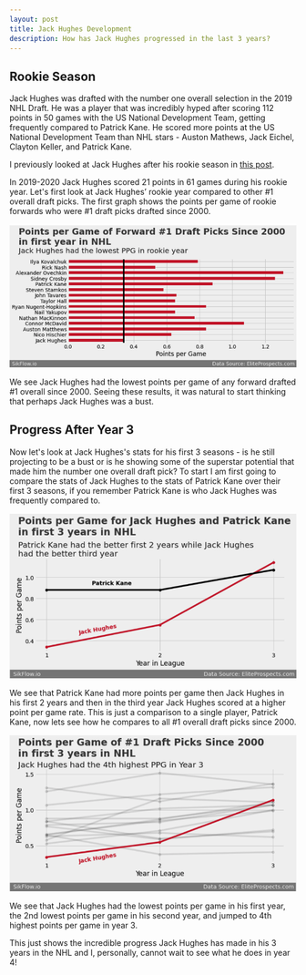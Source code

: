 ```yaml
---
layout: post
title: Jack Hughes Development
description: How has Jack Hughes progressed in the last 3 years?
---
```


## Rookie Season

Jack Hughes was drafted with the number one overall selection in the 2019 NHL Draft.  He was a player that was incredibly hyped after scoring 112 points in 50 games with the US National Development Team, getting frequently compared to Patrick Kane.  He scored more points at the US National Development Team than NHL stars - Auston Mathews, Jack Eichel, Clayton Keller, and Patrick Kane.  

I previously looked at Jack Hughes after his rookie season in [this post](https://sikflow.io/2020/04/18/jack-hughes). 

In 2019-2020 Jack Hughes scored 21 points in 61 games during his rookie year.  Let's first look at Jack Hughes’ rookie year compared to other #1 overall draft picks.  The first graph shows the points per game of rookie forwards who were #1 draft picks drafted since 2000.  

![rookie points per game](Images/jh_images/rookie_ppg.png)

We see Jack Hughes had the lowest points per game of any forward drafted #1 overall since 2000.  Seeing these results, it was natural to start thinking that perhaps Jack Hughes was a bust. 

## Progress After Year 3

Now let's look at Jack Hughes's stats for his first 3 seasons - is he still projecting to be a bust or is he showing some of the superstar potential that made him the number one overall draft pick?  To start I am first going to compare the stats of Jack Hughes to the stats of Patrick Kane over their first 3 seasons, if you remember Patrick Kane is who Jack Hughes was frequently compared to.  

![Jack Hughes vs Patrick Kane](Images/jh_images/jh_vs_pk.png)

We see that Patrick Kane had more points per game then Jack Hughes in his first 2 years and then in the third year Jack Hughes scored at a higher point per game rate.  This is just a comparison to a single player, Patrick Kane, now lets see how he compares to all #1 overall draft picks since 2000.  

![Jack Hughes vs Numer 1 Picks](Images/jh_images/jh_vs_num_1_picks.png)

We see that Jack Hughes had the lowest points per game in his first year, the 2nd lowest points per game in his second year, and jumped to 4th highest points per game in year 3.  

This just shows the incredible progress Jack Hughes has made in his 3 years in the NHL and I, personally, cannot wait to see what he does in year 4! 
